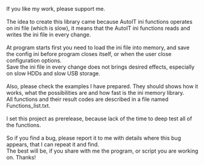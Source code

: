 If you like my work, please support me.<br>
<br>
The idea to create this library came because AutoIT ini functions operates on ini file (which is slow), it means that the AutoIT ini functions reads and writes the ini file in every change.<br>
<br>
At program starts first you need to load the ini file into memory, and save the config ini before program closes itself, or when the user close configuration options.<br>
Save the ini file in every change does not brings desired effects, especially on slow HDDs and slow USB storage.<br>
<br>
Also, please check the examples I have prepared. They should shows how it works, what the possibilities are and how fast is the ini memory library.<br>
All functions and their result codes are described in a file named Functions_list.txt.<br>
<br>
I set this project as prerelease, because lack of the time to deep test all of the functions.<br>
<br>
So if you find a bug, please report it to me with details where this bug appears, that I can repeat it and find.<br>
The best will be, if you share with me the program, or script you are working on. Thanks!
